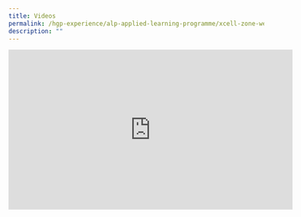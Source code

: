 ```yaml
---
title: Videos
permalink: /hgp-experience/alp-applied-learning-programme/xcell-zone-website/home/videos/
description: ""
---
```

<p><iframe src="https://www.youtube.com/embed/Yr76q3PixxM" width="560" height="315" frameborder="0" allowfullscreen="allowfullscreen" data-mce-fragment="1"></iframe></p>
